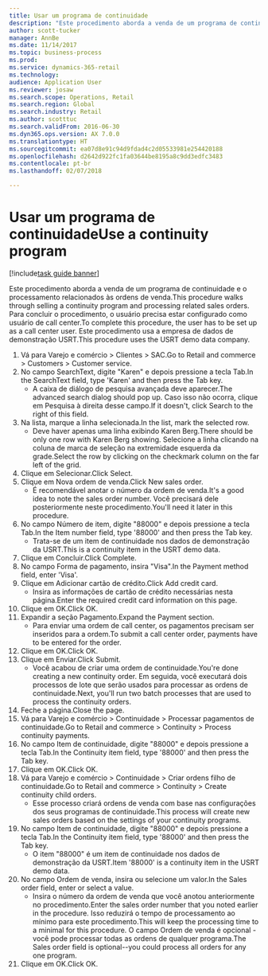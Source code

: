 ```yaml
--- 
title: Usar um programa de continuidade
description: "Este procedimento aborda a venda de um programa de continuidade e o processamento relacionados às ordens de venda."
author: scott-tucker
manager: AnnBe
ms.date: 11/14/2017
ms.topic: business-process
ms.prod: 
ms.service: dynamics-365-retail
ms.technology: 
audience: Application User
ms.reviewer: josaw
ms.search.scope: Operations, Retail
ms.search.region: Global
ms.search.industry: Retail
ms.author: scotttuc
ms.search.validFrom: 2016-06-30
ms.dyn365.ops.version: AX 7.0.0
ms.translationtype: HT
ms.sourcegitcommit: ea07d8e91c94d9fdad4c2d05533981e254420188
ms.openlocfilehash: d2642d922fc1fa03644be8195a8c9dd3edfc3483
ms.contentlocale: pt-br
ms.lasthandoff: 02/07/2018

---
```

# <a name="use-a-continuity-program"></a><span data-ttu-id="9274c-103">Usar um programa de continuidade</span><span class="sxs-lookup"><span data-stu-id="9274c-103">Use a continuity program</span></span>

[!include[task guide banner](../includes/task-guide-banner.md)]

<span data-ttu-id="9274c-104">Este procedimento aborda a venda de um programa de continuidade e o processamento relacionados às ordens de venda.</span><span class="sxs-lookup"><span data-stu-id="9274c-104">This procedure walks through selling a continuity program and processing related sales orders.</span></span> <span data-ttu-id="9274c-105">Para concluir o procedimento, o usuário precisa estar configurado como usuário de call center.</span><span class="sxs-lookup"><span data-stu-id="9274c-105">To complete this procedure, the user has to be set up as a call center user.</span></span> <span data-ttu-id="9274c-106">Este procedimento usa a empresa de dados de demonstração USRT.</span><span class="sxs-lookup"><span data-stu-id="9274c-106">This procedure uses the USRT demo data company.</span></span>

1. <span data-ttu-id="9274c-107">Vá para Varejo e comércio > Clientes > SAC.</span><span class="sxs-lookup"><span data-stu-id="9274c-107">Go to Retail and commerce > Customers > Customer service.</span></span>
2. <span data-ttu-id="9274c-108">No campo SearchText, digite "Karen" e depois pressione a tecla Tab.</span><span class="sxs-lookup"><span data-stu-id="9274c-108">In the SearchText field, type 'Karen' and then press the Tab key.</span></span>
    * <span data-ttu-id="9274c-109">A caixa de diálogo de pesquisa avançada deve aparecer.</span><span class="sxs-lookup"><span data-stu-id="9274c-109">The advanced search dialog should pop up.</span></span> <span data-ttu-id="9274c-110">Caso isso não ocorra, clique em Pesquisa à direita desse campo.</span><span class="sxs-lookup"><span data-stu-id="9274c-110">If it doesn't, click Search to the right of this field.</span></span>  
3. <span data-ttu-id="9274c-111">Na lista, marque a linha selecionada.</span><span class="sxs-lookup"><span data-stu-id="9274c-111">In the list, mark the selected row.</span></span>
    * <span data-ttu-id="9274c-112">Deve haver apenas uma linha exibindo Karen Berg.</span><span class="sxs-lookup"><span data-stu-id="9274c-112">There should be only one row with Karen Berg showing.</span></span> <span data-ttu-id="9274c-113">Selecione a linha clicando na coluna de marca de seleção na extremidade esquerda da grade.</span><span class="sxs-lookup"><span data-stu-id="9274c-113">Select the row by clicking on the checkmark column on the far left of the grid.</span></span>  
4. <span data-ttu-id="9274c-114">Clique em Selecionar.</span><span class="sxs-lookup"><span data-stu-id="9274c-114">Click Select.</span></span>
5. <span data-ttu-id="9274c-115">Clique em Nova ordem de venda.</span><span class="sxs-lookup"><span data-stu-id="9274c-115">Click New sales order.</span></span>
    * <span data-ttu-id="9274c-116">É recomendável anotar o número da ordem de venda.</span><span class="sxs-lookup"><span data-stu-id="9274c-116">It's a good idea to note the sales order number.</span></span> <span data-ttu-id="9274c-117">Você precisará dele posteriormente neste procedimento.</span><span class="sxs-lookup"><span data-stu-id="9274c-117">You'll need it later in this procedure.</span></span>  
6. <span data-ttu-id="9274c-118">No campo Número de item, digite "88000" e depois pressione a tecla Tab.</span><span class="sxs-lookup"><span data-stu-id="9274c-118">In the Item number field, type '88000' and then press the Tab key.</span></span>
    * <span data-ttu-id="9274c-119">Trata-se de um item de continuidade nos dados de demonstração da USRT.</span><span class="sxs-lookup"><span data-stu-id="9274c-119">This is a continuity item in the USRT demo data.</span></span>  
7. <span data-ttu-id="9274c-120">Clique em Concluir.</span><span class="sxs-lookup"><span data-stu-id="9274c-120">Click Complete.</span></span>
8. <span data-ttu-id="9274c-121">No campo Forma de pagamento, insira "Visa".</span><span class="sxs-lookup"><span data-stu-id="9274c-121">In the Payment method field, enter 'Visa'.</span></span>
9. <span data-ttu-id="9274c-122">Clique em Adicionar cartão de crédito.</span><span class="sxs-lookup"><span data-stu-id="9274c-122">Click Add credit card.</span></span>
    * <span data-ttu-id="9274c-123">Insira as informações de cartão de crédito necessárias nesta página.</span><span class="sxs-lookup"><span data-stu-id="9274c-123">Enter the required credit card information on this page.</span></span>  
10. <span data-ttu-id="9274c-124">Clique em OK.</span><span class="sxs-lookup"><span data-stu-id="9274c-124">Click OK.</span></span>
11. <span data-ttu-id="9274c-125">Expandir a seção Pagamento.</span><span class="sxs-lookup"><span data-stu-id="9274c-125">Expand the Payment section.</span></span>
    * <span data-ttu-id="9274c-126">Para enviar uma ordem de call center, os pagamentos precisam ser inseridos para a ordem.</span><span class="sxs-lookup"><span data-stu-id="9274c-126">To submit a call center order, payments have to be entered for the order.</span></span>  
12. <span data-ttu-id="9274c-127">Clique em OK.</span><span class="sxs-lookup"><span data-stu-id="9274c-127">Click OK.</span></span>
13. <span data-ttu-id="9274c-128">Clique em Enviar.</span><span class="sxs-lookup"><span data-stu-id="9274c-128">Click Submit.</span></span>
    * <span data-ttu-id="9274c-129">Você acabou de criar uma ordem de continuidade.</span><span class="sxs-lookup"><span data-stu-id="9274c-129">You're done creating a new continuity order.</span></span> <span data-ttu-id="9274c-130">Em seguida, você executará dois processos de lote que serão usados para processar as ordens de continuidade.</span><span class="sxs-lookup"><span data-stu-id="9274c-130">Next, you'll run two batch processes that are used to process the continuity orders.</span></span>  
14. <span data-ttu-id="9274c-131">Feche a página.</span><span class="sxs-lookup"><span data-stu-id="9274c-131">Close the page.</span></span>
15. <span data-ttu-id="9274c-132">Vá para Varejo e comércio > Continuidade > Processar pagamentos de continuidade.</span><span class="sxs-lookup"><span data-stu-id="9274c-132">Go to Retail and commerce > Continuity > Process continuity payments.</span></span>
16. <span data-ttu-id="9274c-133">No campo Item de continuidade, digite "88000" e depois pressione a tecla Tab.</span><span class="sxs-lookup"><span data-stu-id="9274c-133">In the Continuity item field, type '88000' and then press the Tab key.</span></span>
17. <span data-ttu-id="9274c-134">Clique em OK.</span><span class="sxs-lookup"><span data-stu-id="9274c-134">Click OK.</span></span>
18. <span data-ttu-id="9274c-135">Vá para Varejo e comércio > Continuidade > Criar ordens filho de continuidade.</span><span class="sxs-lookup"><span data-stu-id="9274c-135">Go to Retail and commerce > Continuity > Create continuity child orders.</span></span>
    * <span data-ttu-id="9274c-136">Esse processo criará ordens de venda com base nas configurações dos seus programas de continuidade.</span><span class="sxs-lookup"><span data-stu-id="9274c-136">This process will create new sales orders based on the settings of your continuity programs.</span></span>  
19. <span data-ttu-id="9274c-137">No campo Item de continuidade, digite "88000" e depois pressione a tecla Tab.</span><span class="sxs-lookup"><span data-stu-id="9274c-137">In the Continuity item field, type '88000' and then press the Tab key.</span></span>
    * <span data-ttu-id="9274c-138">O item "88000" é um item de continuidade nos dados de demonstração da USRT.</span><span class="sxs-lookup"><span data-stu-id="9274c-138">Item '88000' is a continuity item in the USRT demo data.</span></span>  
20. <span data-ttu-id="9274c-139">No campo Ordem de venda, insira ou selecione um valor.</span><span class="sxs-lookup"><span data-stu-id="9274c-139">In the Sales order field, enter or select a value.</span></span>
    * <span data-ttu-id="9274c-140">Insira o número da ordem de venda que você anotou anteriormente no procedimento.</span><span class="sxs-lookup"><span data-stu-id="9274c-140">Enter the sales order number that you noted earlier in the procedure.</span></span> <span data-ttu-id="9274c-141">Isso reduzirá o tempo de processamento ao mínimo para este procedimento.</span><span class="sxs-lookup"><span data-stu-id="9274c-141">This will keep the processing time to a minimal for this procedure.</span></span> <span data-ttu-id="9274c-142">O campo Ordem de venda é opcional - você pode processar todas as ordens de qualquer programa.</span><span class="sxs-lookup"><span data-stu-id="9274c-142">The Sales order field is optional--you could process all orders for any one program.</span></span>  
21. <span data-ttu-id="9274c-143">Clique em OK.</span><span class="sxs-lookup"><span data-stu-id="9274c-143">Click OK.</span></span>


